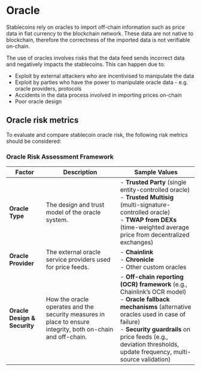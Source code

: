# Oracle

Stablecoins rely on oracles to import off-chain information such as price data in fiat currency to the blockchain network. These data are not native to blockchain, therefore the correctness of the imported data is not verifiable on-chain.

The use of oracles involves risks that the data feed sends incorrect data and negatively impacts the stablecoins. This can happen due to:

- Exploit by external attackers who are incentivised to manipulate the data 
- Exploit by parties who have the power to manipulate oracle data - e.g. oracle providers, protocols
- Accidents in the data process involved in importing prices on-chain
- Poor oracle design

## Oracle risk metrics

To evaluate and compare stablecoin oracle risk, the following risk metrics should be considered:

### **Oracle Risk Assessment Framework**  

| **Factor**              | **Description** | **Sample Values** |  
|-------------------------|---------------|------------------|  
| **Oracle Type**        | The design and trust model of the oracle system. | - **Trusted Party** (single entity-controlled oracle) <br> - **Trusted Multisig** (multi-signature-controlled oracle) <br> - **TWAP from DEXs** (time-weighted average price from decentralized exchanges) |  
| **Oracle Provider**    | The external oracle service providers used for price feeds. | - **Chainlink** <br> - **Chronicle** <br> - Other custom oracles |  
| **Oracle Design & Security** | How the oracle operates and the security measures in place to ensure integrity, both on-chain and off-chain. | - **Off-chain reporting (OCR) framework** (e.g., Chainlink’s OCR model) <br> - **Oracle fallback mechanisms** (alternative oracles used in case of failure) <br> - **Security guardrails** on price feeds (e.g., deviation thresholds, update frequency, multi-source validation) |  
